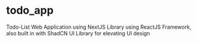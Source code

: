 # todo_app
Todo-List Web Application using NextJS Library using ReactJS Framework, also built in with ShadCN UI Library for elevating UI design
